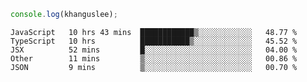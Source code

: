 ```js
console.log(khanguslee);
```

<!--START_SECTION:waka-->
```text
JavaScript   10 hrs 43 mins  ████████████▒░░░░░░░░░░░░   48.77 % 
TypeScript   10 hrs          ███████████▒░░░░░░░░░░░░░   45.52 % 
JSX          52 mins         █░░░░░░░░░░░░░░░░░░░░░░░░   04.00 % 
Other        11 mins         ▒░░░░░░░░░░░░░░░░░░░░░░░░   00.86 % 
JSON         9 mins          ▒░░░░░░░░░░░░░░░░░░░░░░░░   00.70 % 
```
<!--END_SECTION:waka-->

<!--
**khanguslee/khanguslee** is a ✨ _special_ ✨ repository because its `README.md` (this file) appears on your GitHub profile.

Here are some ideas to get you started:

- 🔭 I’m currently working on ...
- 🌱 I’m currently learning ...
- 👯 I’m looking to collaborate on ...
- 🤔 I’m looking for help with ...
- 💬 Ask me about ...
- 📫 How to reach me: ...
- 😄 Pronouns: ...
- ⚡ Fun fact: ...
-->
